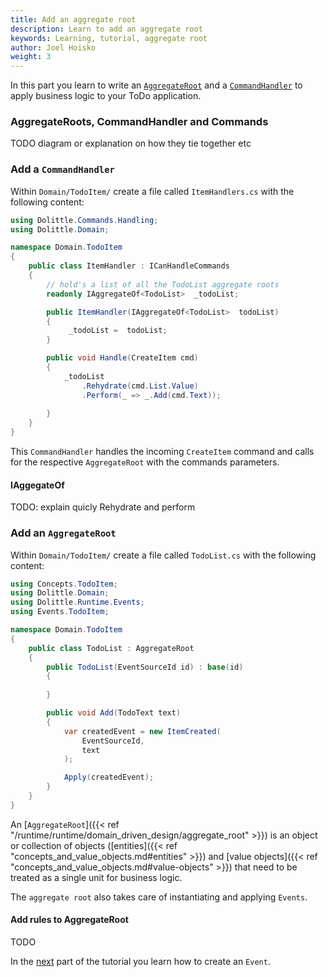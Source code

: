 ```yaml
---
title: Add an aggregate root
description: Learn to add an aggregate root
keywords: Learning, tutorial, aggregate root
author: Joel Hoisko
weight: 3
---
```



In this part you learn to write an [`AggregateRoot`]() and a [`CommandHandler`]() to apply business logic to your ToDo application.

### AggregateRoots, CommandHandler and Commands
TODO diagram or explanation on how they tie together etc

### Add a `CommandHandler`
Within `Domain/TodoItem/` create a file called `ItemHandlers.cs` with the following content:

```csharp
using Dolittle.Commands.Handling;
using Dolittle.Domain;

namespace Domain.TodoItem
{
    public class ItemHandler : ICanHandleCommands
    {
        // hold's a list of all the TodoList aggregate roots
        readonly IAggregateOf<TodoList>  _todoList;

        public ItemHandler(IAggregateOf<TodoList>  todoList)
        {
             _todoList =  todoList;
        }

        public void Handle(CreateItem cmd)
        {
            _todoList
                .Rehydrate(cmd.List.Value)
                .Perform(_ => _.Add(cmd.Text));
                
        }
    }
}
```

This `CommandHandler` handles the incoming `CreateItem` command and calls for the respective `AggregateRoot` with the commands parameters.

#### IAggegateOf

TODO: explain quicly Rehydrate and perform


### Add an `AggregateRoot`
Within `Domain/TodoItem/` create a file called `TodoList.cs` with the following content:

```csharp
using Concepts.TodoItem;
using Dolittle.Domain;
using Dolittle.Runtime.Events;
using Events.TodoItem;

namespace Domain.TodoItem
{
    public class TodoList : AggregateRoot
    {
        public TodoList(EventSourceId id) : base(id)
        { 
            
        }

        public void Add(TodoText text)
        {
            var createdEvent = new ItemCreated(
                EventSourceId,
                text
            );

            Apply(createdEvent);
        }
    }
}
```

An [`AggregateRoot`]({{< ref "/runtime/runtime/domain_driven_design/aggregate_root" >}}) is an object or collection of objects ([entities]({{< ref "concepts_and_value_objects.md#entities" >}}) and [value objects]({{< ref "concepts_and_value_objects.md#value-objects" >}}) that need to be treated as a single unit for business logic.

The `aggregate root` also takes care of instantiating and applying `Events`.

#### Add rules to AggregateRoot
TODO

In the [next](./event) part of the tutorial you learn how to create an `Event`.

